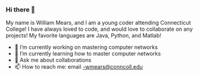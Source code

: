 ### Hi there 👋
My name is William Mears, and I am a young coder attending Connecticut College!
I have always loved to code, and would love to collaborate on any projects!
My favorite languages are Java, Python, and Matlab!
- 🔭 I’m currently working on mastering computer networks
- 🌱 I’m currently learning how to master computer networks
- 💬 Ask me about collaborations
- 📫 How to reach me: email -wmears@conncoll.edu
